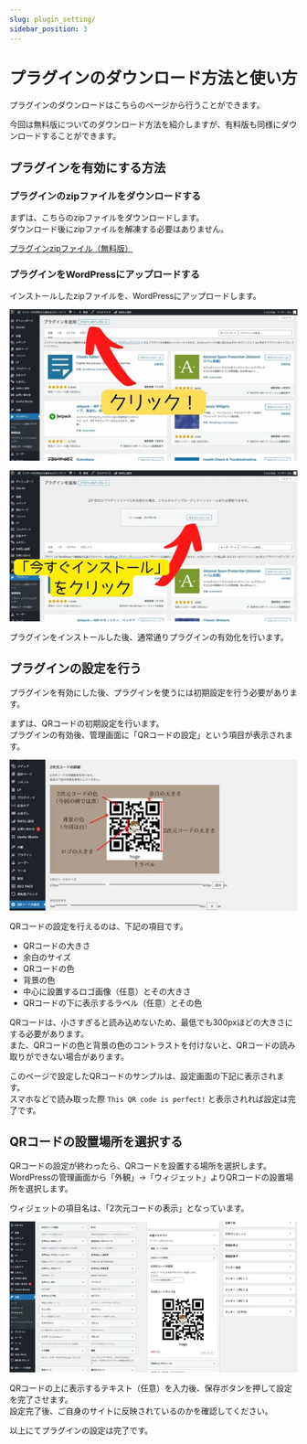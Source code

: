 ```yaml
---
slug: plugin_setting/
sidebar_position: 3
---
```


# プラグインのダウンロード方法と使い方

プラグインのダウンロードはこちらのページから行うことができます。

今回は無料版についてのダウンロード方法を紹介しますが、有料版も同様にダウンロードすることができます。

## プラグインを有効にする方法

### プラグインのzipファイルをダウンロードする

まずは、こちらのzipファイルをダウンロードします。  
ダウンロード後にzipファイルを解凍する必要はありません。

[プラグインzipファイル（無料版）](./plugin/auto-QR-generator-Lite.zip)

### プラグインをWordPressにアップロードする

インストールしたzipファイルを、WordPressにアップロードします。

![プラグインzipファイルをアップロードする](../../../static/img/plugin_1.webp)

![プラグインを有効化する](../../../static/img/plugin_2.webp)

プラグインをインストールした後、通常通りプラグインの有効化を行います。

## プラグインの設定を行う

プラグインを有効にした後、プラグインを使うには初期設定を行う必要があります。

まずは、QRコードの初期設定を行います。  
プラグインの有効後、管理画面に「QRコードの設定」という項目が表示されます。  

![プラグインの初期設定](../../../static/img/aqg/aqg_init.webp)

QRコードの設定を行えるのは、下記の項目です。

* QRコードの大きさ
* 余白のサイズ
* QRコードの色
* 背景の色
* 中心に設置するロゴ画像（任意）とその大きさ
* QRコードの下に表示するラベル（任意）とその色

QRコードは、小さすぎると読み込めないため、最低でも300pxほどの大きさにする必要があります。  
また、QRコードの色と背景の色のコントラストを付けないと、QRコードの読み取りができない場合があります。

このページで設定したQRコードのサンプルは、設定画面の下記に表示されます。  
スマホなどで読み取った際 `This QR code is perfect!` と表示されれば設定は完了です。

## QRコードの設置場所を選択する

QRコードの設定が終わったら、QRコードを設置する場所を選択します。  
WordPressの管理画面から「外観」→「ウィジェット」よりQRコードの設置場所を選択します。

ウィジェットの項目名は、「2次元コードの表示」となっています。

![QRコードの表示場所を選択する](../../../static/img/aqg/widget.webp)

QRコードの上に表示するテキスト（任意）を入力後、保存ボタンを押して設定を完了させます。  
設定完了後、ご自身のサイトに反映されているのかを確認してください。


以上にてプラグインの設定は完了です。